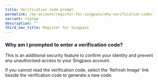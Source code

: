 ```yaml
---
title: Verification code prompt
permalink: /my-account/register-for-singpass/why-verification-code/
variant: tiptap
description: ""
third_nav_title: Register for Singpass
---
```

<h3>Why am I prompted to enter a verification code?</h3>
<p>This is an additional security feature to confirm your identity and prevent
any unauthorised access to your Singpass account.</p>
<p>If you cannot read the verification code, select the 'Refresh Image' link
beside the verification code to generate a new code.</p>